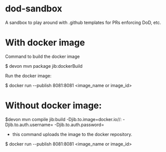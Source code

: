 # dod-sandbox
A sandbox to play around with .github templates for PRs enforcing DoD, etc.

# With docker image

Command to build the docker image

$ devon mvn package jib:dockerBuild

Run the docker image:

$ docker run --publish 8081:8081 <image_name or image_id>

# Without docker image:

$devon mvn compile jib:build    -Djib.to.image=docker.io/<username>/<appname>:<tag>     -Djib.to.auth.username=<username>     -Djib.to.auth.password=<password>
   - this command uploads the image to the docker repository.
  
$ docker run --publish 8081:8081 <image_name or image_id>
